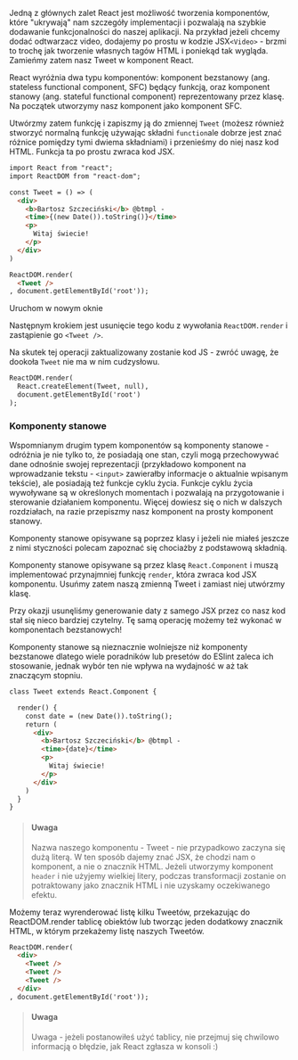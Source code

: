 Jedną z głównych zalet React jest możliwość tworzenia komponentów, które "ukrywają" nam szczegóły implementacji i pozwalają na szybkie dodawanie funkcjonalności do naszej aplikacji. Na przykład jeżeli chcemy dodać odtwarzacz video, dodajemy po prostu w kodzie JSX`<Video>` - brzmi to trochę jak tworzenie własnych tagów HTML i poniekąd tak wygląda. Zamieńmy zatem nasz Tweet w komponent React.

React wyróżnia dwa typu komponentów: komponent bezstanowy (ang. stateless functional component, SFC) będący funkcją, oraz komponent stanowy (ang. stateful functional component) reprezentowany przez klasę. Na początek utworzymy nasz komponent jako komponent SFC.

Utwórzmy zatem funkcję i zapiszmy ją do zmiennej `Tweet` (możesz również stworzyć normalną funkcję używając składni `function`ale dobrze jest znać różnice pomiędzy tymi dwiema składniami) i przenieśmy do niej nasz kod HTML. Funkcja ta po prostu zwraca kod JSX.

```html
import React from "react";
import ReactDOM from "react-dom";

const Tweet = () => (
  <div>
    <b>Bartosz Szczeciński</b> @btmpl - 
    <time>{(new Date()).toString()}</time>
    <p>
      Witaj świecie!
    </p>
  </div>
)

ReactDOM.render(
  <Tweet />
, document.getElementById('root'));
```

Uruchom w nowym oknie

Następnym krokiem jest usunięcie tego kodu z wywołania `ReactDOM.render` i zastąpienie go `<Tweet />`.

Na skutek tej operacji zaktualizowany zostanie kod JS - zwróć uwagę, że dookoła `Tweet` nie ma w nim cudzysłowu.

```html
ReactDOM.render(
  React.createElement(Tweet, null), 
  document.getElementById('root')
);
```

### Komponenty stanowe

Wspomnianym drugim typem komponentów są komponenty stanowe - odróżnia je nie tylko to, że posiadają one stan, czyli mogą przechowywać dane odnośnie swojej reprezentacji (przykładowo komponent na wprowadzanie tekstu - `<input>` zawierałby informacje o aktualnie wpisanym tekście), ale posiadają też funkcje cyklu życia. Funkcje cyklu życia wywoływane są w określonych momentach i pozwalają na przygotowanie i sterowanie działaniem komponentu. Więcej dowiesz się o nich w dalszych rozdziałach, na razie przepiszmy nasz komponent na prosty komponent stanowy.

Komponenty stanowe opisywane są poprzez klasy i jeżeli nie miałeś jeszcze z nimi styczności polecam zapoznać się chociażby z podstawową składnią.

Komponenty stanowe opisywane są przez klasę `React.Component` i muszą implementować przynajmniej funkcję `render`, która zwraca kod JSX komponentu. Usuńmy zatem naszą zmienną Tweet i zamiast niej utwórzmy klasę.

Przy okazji usunęliśmy generowanie daty z samego JSX przez co nasz kod stał się nieco bardziej czytelny. Tę samą operację możemy też wykonać w komponentach bezstanowych!

Komponenty stanowe są nieznacznie wolniejsze niż komponenty bezstanowe dlatego wiele poradników lub presetów do ESlint zaleca ich stosowanie, jednak wybór ten nie wpływa na wydajność w aż tak znaczącym stopniu.

```html
class Tweet extends React.Component {

  render() {
    const date = (new Date()).toString();
    return (
      <div>
        <b>Bartosz Szczeciński</b> @btmpl - 
        <time>{date}</time>
        <p>
          Witaj świecie!
        </p>
      </div>                    
    )
  }
}
```

> #### Uwaga
> Nazwa naszego komponentu - Tweet - nie przypadkowo zaczyna się dużą literą. W ten sposób dajemy znać JSX, że chodzi nam o komponent, a nie o znacznik HTML. Jeżeli utworzymy komponent `header` i nie użyjemy wielkiej litery, podczas transformacji zostanie on potraktowany jako znacznik HTML i nie uzyskamy oczekiwanego efektu.

Możemy teraz wyrenderować listę kilku Tweetów, przekazując do ReactDOM.render tablicę obiektów lub tworząc jeden dodatkowy znacznik HTML, w którym przekażemy listę naszych Tweetów.

```html
ReactDOM.render(
  <div>
    <Tweet />
    <Tweet />
    <Tweet />
  </div>
, document.getElementById('root'));
```

> #### Uwaga
> Uwaga - jeżeli postanowiłeś użyć tablicy, nie przejmuj się chwilowo informacją o błędzie, jak React zgłasza w konsoli :)